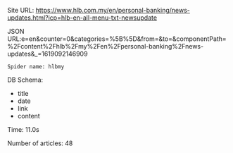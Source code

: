 Site URL: https://www.hlb.com.my/en/personal-banking/news-updates.html?icp=hlb-en-all-menu-txt-newsupdate

JSON URL:e=en&counter=0&categories=%5B%5D&from=&to=&componentPath=%2Fcontent%2Fhlb%2Fmy%2Fen%2Fpersonal-banking%2Fnews-updates&_=1619092146909

    Spider name: hlbmy

DB Schema:
- title
- date
- link
- content

Time: 11.0s

Number of articles: 48


